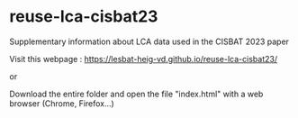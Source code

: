 # reuse-lca-cisbat23
Supplementary information about LCA data used in the CISBAT 2023 paper

Visit this webpage : https://lesbat-heig-vd.github.io/reuse-lca-cisbat23/

or

Download the entire folder and open the file "index.html" with a web browser (Chrome, Firefox...)
